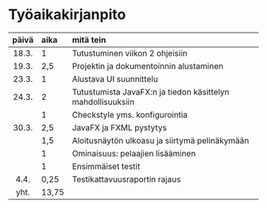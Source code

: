 ﻿# Työaikakirjanpito

| päivä | aika  | mitä tein  |
| :----:|:----- | :----- |
| 18.3. | 1     | Tutustuminen viikon 2 ohjeisiin |
| 19.3. | 2,5   | Projektin ja dokumentoinnin alustaminen |
| 23.3. | 1     | Alustava UI suunnittelu |
| 24.3. | 2     | Tutustumista JavaFX:n ja tiedon käsittelyn mahdollisuuksiin |
|       | 1     | Checkstyle yms. konfigurointia |
| 30.3. | 2,5   | JavaFX ja FXML pystytys |
|       | 1,5   | Aloitusnäytön ulkoasu ja siirtymä pelinäkymään |
|       | 1     | Ominaisuus: pelaajien lisääminen |
|       | 1     | Ensimmäiset testit |
| 4.4.  | 0,25  | Testikattavuusraportin rajaus |
| yht.  | 13,75 | |
